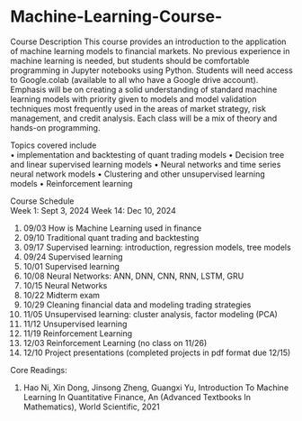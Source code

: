 # Machine-Learning-Course-
Course Description This course provides an introduction to the application of machine learning models to financial 
markets. No previous experience in machine learning is needed, but students should be comfortable programming in 
Jupyter notebooks using Python. Students will need access to Google.colab (available to all who have a Google drive 
account). Emphasis will be on creating a solid understanding of standard machine learning models with priority given 
to models and model validation techniques most frequently used in the areas of market strategy, risk management, 
and credit analysis. Each class will be a mix of theory and hands-on programming.  

Topics covered include  
• implementation and backtesting of quant trading models 
• Decision tree and linear supervised learning models 
• Neural networks and time series neural network models 
• Clustering and other unsupervised learning models 
• Reinforcement learning 

Course Schedule  
Week 1: Sept 3, 2024  Week 14: Dec 10, 2024   
1. 09/03 How is Machine Learning used in finance 
2. 09/10 Traditional quant trading and backtesting 
3. 09/17 Supervised learning: introduction, regression models, tree models 
4. 09/24 Supervised learning 
5. 10/01 Supervised learning 
6. 10/08 Neural Networks: ANN, DNN, CNN, RNN, LSTM, GRU 
7. 10/15 Neural Networks  
8. 10/22 Midterm exam 
9. 10/29 Cleaning financial data and modeling trading strategies 
10. 11/05 Unsupervised learning: cluster analysis, factor modeling (PCA) 
11. 11/12 Unsupervised learning 
12. 11/19 Reinforcement Learning  
13. 12/03 Reinforcement Learning (no class on 11/26) 
14. 12/10 Project presentations (completed projects in pdf format due 12/15) 

Core Readings:  
1. Hao Ni, Xin Dong, Jinsong Zheng, Guangxi Yu, Introduction To Machine Learning In Quantitative Finance, 
An (Advanced Textbooks In Mathematics), World Scientific, 2021
